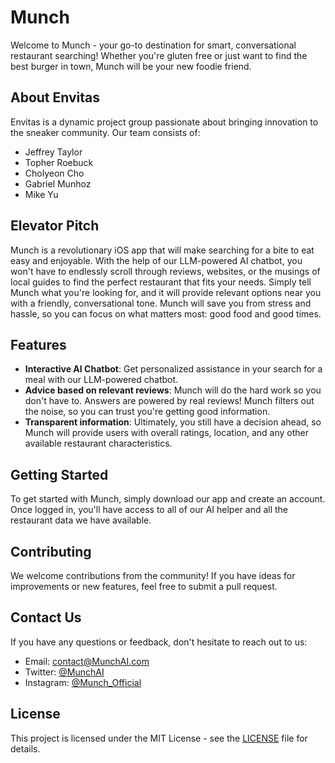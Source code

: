 # Munch

Welcome to Munch - your go-to destination for smart, conversational restaurant searching! Whether you're gluten free or just want to find the best burger in town, Munch will be your new foodie friend.

## About Envitas

Envitas is a dynamic project group passionate about bringing innovation to the sneaker community. Our team consists of:

- Jeffrey Taylor
- Topher Roebuck
- Cholyeon Cho
- Gabriel Munhoz
- Mike Yu

## Elevator Pitch

Munch is a revolutionary iOS app that will make searching for a bite to eat easy and enjoyable. With the help of our LLM-powered AI chatbot, you won't have to endlessly scroll through reviews, websites, or the musings of local guides to find the perfect restaurant that fits your needs. Simply tell Munch what you're looking for, and it will provide relevant options near you with a friendly, conversational tone. Munch will save you from stress and hassle, so you can focus on what matters most: good food and good times.

## Features

- **Interactive AI Chatbot**: Get personalized assistance in your search for a meal with our LLM-powered chatbot.
- **Advice based on relevant reviews**: Munch will do the hard work so you don't have to. Answers are powered by real reviews! Munch filters out the noise, so you can trust you're getting good information.
- **Transparent information**: Ultimately, you still have a decision ahead, so Munch will provide users with overall ratings, location, and any other available restaurant characteristics.  

## Getting Started

To get started with Munch, simply download our app and create an account. Once logged in, you'll have access to all of our AI helper and all the restaurant data we have available.

## Contributing

We welcome contributions from the community! If you have ideas for improvements or new features, feel free to submit a pull request.

## Contact Us

If you have any questions or feedback, don't hesitate to reach out to us:

- Email: [contact@MunchAI.com](mailto:contact@MunchAI.com)
- Twitter: [@MunchAI](https://twitter.com/MunchAI)
- Instagram: [@Munch_Official](https://instagram.com/Munch_official)

## License

This project is licensed under the MIT License - see the [LICENSE](LICENSE) file for details.
